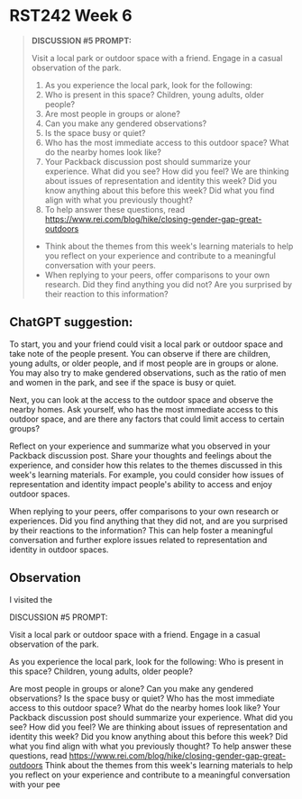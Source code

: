 # RST242 Week 6

> **DISCUSSION #5 PROMPT:**
>
> Visit a local park or outdoor space with a friend. Engage in a casual observation of the park.
>
> 1. As you experience the local park, look for the following:
> 2. Who is present in this space? Children, young adults, older people?
> 3. Are most people in groups or alone?
> 4. Can you make any gendered observations?
> 5. Is the space busy or quiet?
> 6. Who has the most immediate access to this outdoor space? What do the nearby homes look like?
> 7. Your Packback discussion post should summarize your experience. What did you see? How did you feel? We are thinking about issues of representation and identity this week? Did you know anything about this before this week? Did what you find align with what you previously thought?
> 8. To help answer these questions, read [https://www.rei.com/blog/hike/closing-gender-gap-great-outdoors ](https://www.rei.com/blog/hike/closing-gender-gap-great-outdoors)
>
> - Think about the themes from this week's learning materials to help you reflect on your experience and contribute to a meaningful conversation with your peers.
> - When replying to your peers, offer comparisons to your own research. Did they find anything you did not? Are you surprised by their reaction to this information?



## ChatGPT suggestion:



To start, you and your friend could visit a local park or outdoor space and take note of the people present. You can observe if there are children, young adults, or older people, and if most people are in groups or alone. You may also try to make gendered observations, such as the ratio of men and women in the park, and see if the space is busy or quiet.

Next, you can look at the access to the outdoor space and observe the nearby homes. Ask yourself, who has the most immediate access to this outdoor space, and are there any factors that could limit access to certain groups?

Reflect on your experience and summarize what you observed in your Packback discussion post. Share your thoughts and feelings about the experience, and consider how this relates to the themes discussed in this week's learning materials. For example, you could consider how issues of representation and identity impact people's ability to access and enjoy outdoor spaces.

When replying to your peers, offer comparisons to your own research or experiences. Did you find anything that they did not, and are you surprised by their reactions to the information? This can help foster a meaningful conversation and further explore issues related to representation and identity in outdoor spaces.



## Observation

I visited the 

DISCUSSION #5 PROMPT:

Visit a local park or outdoor space with a friend. Engage in a casual observation of the park.

As you experience the local park, look for the following:
Who is present in this space? Children, young adults, older people?

Are most people in groups or alone?
Can you make any gendered observations?
Is the space busy or quiet?
Who has the most immediate access to this outdoor space? What do the nearby homes look like?
Your Packback discussion post should summarize your experience. What did you see? How did you feel? We are thinking about issues of representation and identity this week? Did you know anything about this before this week? Did what you find align with what you previously thought?
To help answer these questions, read https://www.rei.com/blog/hike/closing-gender-gap-great-outdoors 
Think about the themes from this week's learning materials to help you reflect on your experience and contribute to a meaningful conversation with your pee